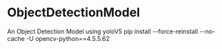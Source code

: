 # ObjectDetectionModel
An Object Detection Model using yoloV5
pip install --force-reinstall --no-cache -U opencv-python==4.5.5.62
